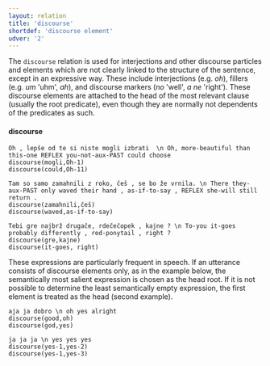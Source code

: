 ```yaml
---
layout: relation
title: 'discourse'
shortdef: 'discourse element'
udver: '2'
---
```


The `discourse` relation is used for interjections and other discourse particles and elements which are not clearly linked to the structure of the sentence, except in an expressive way. These include interjections (e.g. _oh_), fillers (e.g. _um_ 'uhm', _ah_), and discourse markers (_no_ 'well', _a ne_ 'right'). These discourse elements are attached to the head of the most relevant clause (usually the root predicate), even though they are normally not dependents of the predicates as such. 

#### discourse
~~~ sdparse
Oh , lepše od te si niste mogli izbrati  \n Oh, more-beautiful than this-one REFLEX you-not-aux-PAST could choose
discourse(mogli,Oh-1)
discourse(could,Oh-11)
~~~
~~~ sdparse
Tam so samo zamahnili z roko, češ , se bo že vrnila. \n There they-aux-PAST only waved their hand , as-if-to-say , REFLEX she-will still return .
discourse(zamahnili,češ)
discourse(waved,as-if-to-say)
~~~
~~~ sdparse
Tebi gre najbrž drugače, rdečečopek , kajne ? \n To-you it-goes probably differently , red-ponytail , right ?
discourse(gre,kajne)
discourse(it-goes, right)
~~~

These expressions are particularly frequent in speech. If an utterance consists of discourse elements only, as in the example below, the semantically most salient expression is chosen as the head root. If it is not possible to determine the least semantically empty expression, the first element is treated as the head (second example).

~~~ sdparse
aja ja dobro \n oh yes alright
discourse(good,oh)
discourse(god,yes)
~~~

~~~ sdparse
ja ja ja \n yes yes yes
discourse(yes-1,yes-2)
discourse(yes-1,yes-3)
~~~

<!-- Interlanguage links updated Po 6. listopadu 2023, 21:42:50 CET -->
